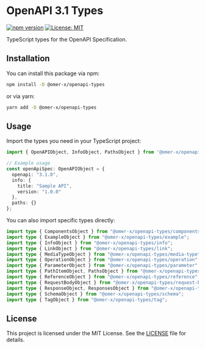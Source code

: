 # OpenAPI 3.1 Types

[![npm version](https://badge.fury.io/js/%40omer-x%2Fopenapi-types.svg)](https://badge.fury.io/js/%40omer-x%2Fopenapi-types)
[![License: MIT](https://img.shields.io/badge/License-MIT-yellow.svg)](https://opensource.org/licenses/MIT)

TypeScript types for the OpenAPI Specification.

## Installation

You can install this package via npm:

```bash
npm install -D @omer-x/openapi-types
```

or via yarn:

```bash
yarn add -D @omer-x/openapi-types
```

## Usage

Import the types you need in your TypeScript project:

```typescript
import { OpenAPIObject, InfoObject, PathsObject } from '@omer-x/openapi-types';

// Example usage
const openApiSpec: OpenAPIObject = {
  openapi: "3.1.0",
  info: {
    title: "Sample API",
    version: "1.0.0"
  },
  paths: {}
};
```

You can also import specific types directly:

```typescript
import type { ComponentsObject } from "@omer-x/openapi-types/components";
import type { ExampleObject } from "@omer-x/openapi-types/example";
import type { InfoObject } from "@omer-x/openapi-types/info";
import type { LinkObject } from "@omer-x/openapi-types/link";
import type { MediaTypeObject } from "@omer-x/openapi-types/media-type";
import type { OperationObject } from "@omer-x/openapi-types/operation";
import type { ParameterObject } from "@omer-x/openapi-types/parameter";
import type { PathItemObject, PathsObject } from "@omer-x/openapi-types/paths";
import type { ReferenceObject } from "@omer-x/openapi-types/reference";
import type { RequestBodyObject } from "@omer-x/openapi-types/request-body";
import type { ResponseObject, ResponsesObject } from "@omer-x/openapi-types/response";
import type { SchemaObject } from "@omer-x/openapi-types/schema";
import type { TagObject } from "@omer-x/openapi-types/tag";
```

## License

This project is licensed under the MIT License. See the [LICENSE](LICENSE) file for details.
